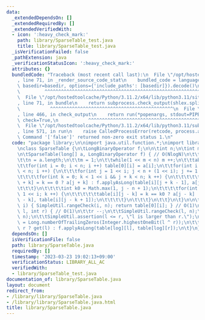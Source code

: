 ```yaml
---
data:
  _extendedDependsOn: []
  _extendedRequiredBy: []
  _extendedVerifiedWith:
  - icon: ':heavy_check_mark:'
    path: library/SparseTable_test.java
    title: library/SparseTable_test.java
  _isVerificationFailed: false
  _pathExtension: java
  _verificationStatusIcon: ':heavy_check_mark:'
  attributes: {}
  bundledCode: "Traceback (most recent call last):\n  File \"/opt/hostedtoolcache/Python/3.11.2/x64/lib/python3.11/site-packages/onlinejudge_verify/documentation/build.py\"\
    , line 71, in _render_source_code_stat\n    bundled_code = language.bundle(stat.path,\
    \ basedir=basedir, options={'include_paths': [basedir]}).decode()\n          \
    \         ^^^^^^^^^^^^^^^^^^^^^^^^^^^^^^^^^^^^^^^^^^^^^^^^^^^^^^^^^^^^^^^^^^^^^^^^^^^^^^^^^\n\
    \  File \"/opt/hostedtoolcache/Python/3.11.2/x64/lib/python3.11/site-packages/onlinejudge_verify/languages/user_defined.py\"\
    , line 71, in bundle\n    return subprocess.check_output(shlex.split(command))\n\
    \           ^^^^^^^^^^^^^^^^^^^^^^^^^^^^^^^^^^^^^^^^^^^^^\n  File \"/opt/hostedtoolcache/Python/3.11.2/x64/lib/python3.11/subprocess.py\"\
    , line 466, in check_output\n    return run(*popenargs, stdout=PIPE, timeout=timeout,\
    \ check=True,\n           ^^^^^^^^^^^^^^^^^^^^^^^^^^^^^^^^^^^^^^^^^^^^^^^^^^^^^^^^^\n\
    \  File \"/opt/hostedtoolcache/Python/3.11.2/x64/lib/python3.11/subprocess.py\"\
    , line 571, in run\n    raise CalledProcessError(retcode, process.args,\nsubprocess.CalledProcessError:\
    \ Command '['false']' returned non-zero exit status 1.\n"
  code: "package library;\n\nimport java.util.function.*;\nimport library.SimpleUtil;\n\
    \nclass SparseTable {\n\tLongBinaryOperator f;\n\n\tint n;\n\tint m;\n\tlong table[][];\n\
    \n\tSparseTable(long[] a, LongBinaryOperator f) { // O(NlogN)\n\t\tthis.f = f;\n\
    \t\tn = a.length;\n\t\tm = 1;\n\t\twhile(1 << m < n) m ++;\n\t\ttable = new long[m][n];\n\
    \t\tfor(int i = 0; i < n; i ++) table[0][i] = a[i];\n\t\tfor(int i = 1; 1 << i\
    \ < n; i ++) {\n\t\t\tfor(int j = 1 << i; j < n + (1 << i); j += 1 << i + 1) {\n\
    \t\t\t\tfor(int k = 0; k < 1 << i && j + k < n; k ++) {\n\t\t\t\t\ttable[i][j\
    \ + k] = k == 0 ? a[j + k] : f.applyAsLong(table[i][j + k - 1], a[j + k]);\n\t\
    \t\t\t}\n\t\t\t\tint k0 = Math.max(1, j - n + 1);\n\t\t\t\tfor(int k = k0; k <=\
    \ 1 << i; k ++) {\n\t\t\t\t\ttable[i][j - k] = k == k0 ? a[j - k] : f.applyAsLong(a[j\
    \ - k], table[i][j - k + 1]);\n\t\t\t\t}\n\t\t\t}\n\t\t}\n\t}\n\n\tlong get(int\
    \ i) { SimpleUtil.rangeCheck(i, n); return table[0][i]; } // O(1)\n\n\tlong find(int\
    \ l, int r) { // O(1)\n\t\tr --;\n\t\tSimpleUtil.rangeCheck(l, n);\n\t\tSimpleUtil.rangeCheck(r,\
    \ n);\n\t\tSimpleUtil.assertion(l <= r, \"l is larger than r.\");\n\t\tint log\
    \ = Long.numberOfTrailingZeros(Integer.highestOneBit(l ^ r));\n\t\treturn l ==\
    \ r ? get(l) : f.applyAsLong(table[log][l], table[log][r]);\n\t}\n}"
  dependsOn: []
  isVerificationFile: false
  path: library/SparseTable.java
  requiredBy: []
  timestamp: '2023-03-23 19:02:13+09:00'
  verificationStatus: LIBRARY_ALL_AC
  verifiedWith:
  - library/SparseTable_test.java
documentation_of: library/SparseTable.java
layout: document
redirect_from:
- /library/library/SparseTable.java
- /library/library/SparseTable.java.html
title: library/SparseTable.java
---
```


